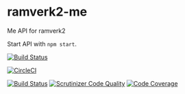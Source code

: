 # ramverk2-me

Me API for ramverk2

Start API with `npm start`.

[![Build Status](https://travis-ci.org/emilfolino/ramverk2-me.svg?branch=master)](https://travis-ci.org/emilfolino/ramverk2-me)

[![CircleCI](https://circleci.com/gh/emilfolino/ramverk2-me.svg?style=svg)](https://circleci.com/gh/emilfolino/ramverk2-me)

[![Build Status](https://scrutinizer-ci.com/g/emilfolino/ramverk2-me/badges/build.png?b=master)](https://scrutinizer-ci.com/g/emilfolino/ramverk2-me/build-status/master)
[![Scrutinizer Code Quality](https://scrutinizer-ci.com/g/emilfolino/ramverk2-me/badges/quality-score.png?b=master)](https://scrutinizer-ci.com/g/emilfolino/ramverk2-me/?branch=master)
[![Code Coverage](https://scrutinizer-ci.com/g/emilfolino/ramverk2-me/badges/coverage.png?b=master)](https://scrutinizer-ci.com/g/emilfolino/ramverk2-me/?branch=master)
